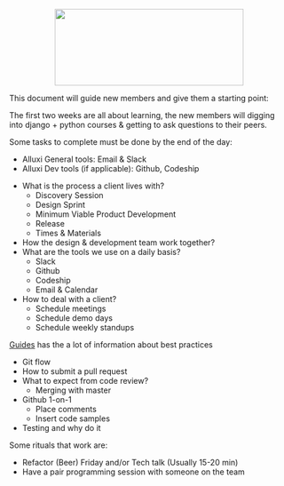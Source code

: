 

<p align="center">
 <img src="[https://alluxi.com/static/app/Assets/Images/img_alluxi_horizontal_white.png](https://www.alluxi.com/static/media/logo.21593076d2213ffc5962e1c4ebb2d7f4.svg)](https://www.alluxi.com/static/media/logo.21593076d2213ffc5962e1c4ebb2d7f4.svg" style="align:center" width="340" height="138">
</p>

This document will guide new members and give them a starting point:

The first two weeks are all about learning, the new members will digging into django + python courses & getting to ask questions to their peers. 

Some tasks to complete must be done by the end of the day:

- Alluxi General tools: Email & Slack
- Alluxi Dev tools (if applicable): Github, Codeship

* What is the process a client lives with?
  * Discovery Session
  * Design Sprint
  * Minimum Viable Product Development
  * Release
  * Times & Materials
* How the design & development team work together?
* What are the tools we use on a daily basis?
  * Slack
  * Github
  * Codeship
  * Email & Calendar
* How to deal with a client?
  * Schedule meetings
  * Schedule demo days
  * Schedule weekly standups

[Guides](https://github.com/alluximx/guides/) has the a lot of information about best practices

* Git flow
* How to submit a pull request
* What to expect from code review?
  * Merging with master
* Github 1-on-1
  * Place comments
  * Insert code samples
* Testing and why do it

Some rituals that work are:

* Refactor (Beer) Friday and/or Tech talk (Usually 15-20 min)
* Have a pair programming session with someone on the team



